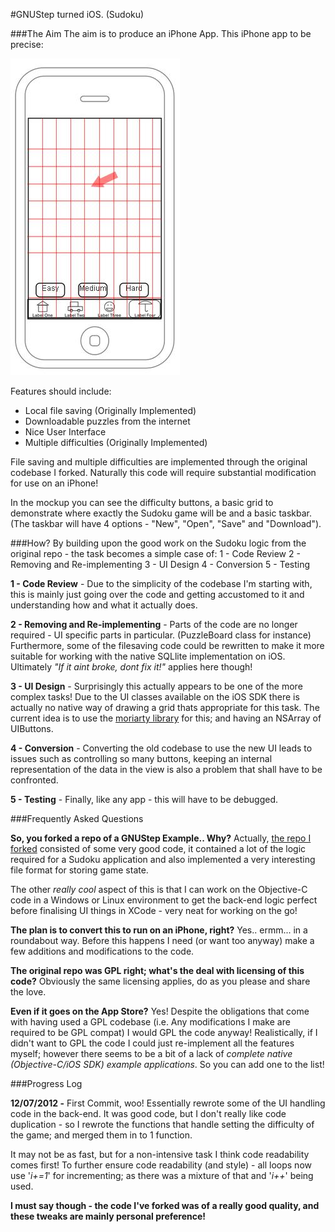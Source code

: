 #GNUStep turned iOS. (Sudoku)

###The Aim
The aim is to produce an iPhone App. This iPhone app to be precise:

![Mock-Up Image](mock-up.JPG)

Features should include:
- Local file saving (Originally Implemented)
- Downloadable puzzles from the internet
- Nice User Interface
- Multiple difficulties (Originally Implemented)

File saving and multiple difficulties are implemented through the original codebase I forked. Naturally this code will require substantial modification for use on an iPhone!

In the mockup you can see the difficulty buttons, a basic grid to demonstrate where exactly the Sudoku game will be and a basic taskbar. (The taskbar will have 4 options - "New", "Open", "Save" and "Download").

###How?
By building upon the good work on the Sudoku logic from the original repo - the task becomes a simple case of:
1 - Code Review
2 - Removing and Re-implementing
3 - UI Design
4 - Conversion
5 - Testing

**1 - Code Review** - Due to the simplicity of the codebase I'm starting with, this is mainly just going over the code and getting accustomed to it and understanding how and what it actually does.

**2 - Removing and Re-implementing** - Parts of the code are no longer required - UI specific parts in particular. (PuzzleBoard class for instance) Furthermore, some of the filesaving code could be rewritten to make it more suitable for working with the native SQLlite implementation on iOS. Ultimately _"If it aint broke, dont fix it!"_ applies here though!

**3 - UI Design** - Surprisingly this actually appears to be one of the more complex tasks! Due to the UI classes available on the iOS SDK there is actually no native way of drawing a grid thats appropriate for this task. The current idea is to use the [moriarty library](http://bynomial.com/moriarty/) for this; and having an NSArray of UIButtons. 

**4 - Conversion** - Converting the old codebase to use the new UI leads to issues such as controlling so many buttons, keeping an internal representation of the data in the view is also a problem that shall have to be confronted.

**5 - Testing** - Finally, like any app - this will have to be debugged.

###Frequently Asked Questions

**So, you forked a repo of a GNUStep Example.. Why?**
Actually, [the repo I forked](https://github.com/michaelwisely/GNUstep-Sudoku/) consisted of some very good code, it contained a lot of the logic required for a Sudoku application and also implemented a very interesting file format for storing game state.

The other *really cool* aspect of this is that I can work on the Objective-C code in a Windows or Linux environment to get the back-end logic perfect before finalising UI things in XCode - very neat for working on the go!

**The plan is to convert this to run on an iPhone, right?**
Yes.. ermm... in a roundabout way. Before this happens I need (or want too anyway) make a few additions and modifications to the code. 

**The original repo was GPL right; what's the deal with licensing of this code?**
Obviously the same licensing applies, do as you please and share the love.

**Even if it goes on the App Store?**
Yes! Despite the obligations that come with having used a GPL codebase (i.e. Any modifications I make are required to be GPL compat) I would GPL the code anyway! Realistically, if I didn't want to GPL the code I could just re-implement all the features myself; however there seems to be a bit of a lack of _complete native (Objective-C/iOS SDK) example applications_. So you can add one to the list!

###Progress Log

**12/07/2012 -** First Commit, woo! Essentially rewrote some of the UI handling code in the back-end. It was good code, but I don't really like code duplication - so I rewrote the functions that handle setting the difficulty of the game; and merged them in to 1 function.

It may not be as fast, but for a non-intensive task I think code readability comes first! To further ensure code readability (and style) - all loops now use '_i+=1_' for incrementing; as there was a mixture of that and '_i++_' being used. 

**I must say though - the code I've forked was of a really good quality, and these tweaks are mainly personal preference!** 